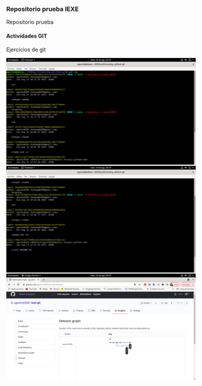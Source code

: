 ### Repositorio prueba IEXE 

Repositorio prueba 

#### Actividades GIT 

Ejercicios de git

<img src="/src/md_1.png" alt="commit"/>
<img src="/src/md_2.png" alt="commit"/>
</br>
<img src="/src/networkig.png" alt="Networking"/>




